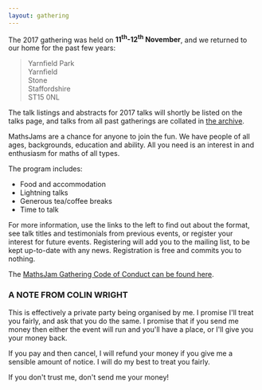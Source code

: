 ```yaml
---
layout: gathering
---
```


The 2017 gathering was held on **11<sup>th</sup>-12<sup>th</sup> November**, and we returned to our home for the past few years:

> Yarnfield Park  
> Yarnfield  
> Stone  
> Staffordshire  
> ST15 0NL  

<!--Prices are £165.00 for a single delegate, or £250.00 for two delegates sharing a room.  Twin rooms are available.  The full package includes accommodation on Saturday night, all sessions, and all meals from lunch on Saturday to lunch on Sunday.  Early-bird discount has now closed, but a 10% discount is available for the unwaged. There are also day rates if you can only come for one day, and there are some additional bursaries available - email for more information.-->

The talk listings and abstracts for 2017 talks will shortly be listed on the talks page, and talks from all past gatherings are collated in [the archive]({{site.url}}/gathering/archive).

MathsJams are a chance for anyone to join the fun. We have people of all ages, backgrounds, education and ability. All you need is an interest in and enthusiasm for maths of all types.

The program includes:

* Food and accommodation
* Lightning talks
* Generous tea/coffee breaks
* Time to talk

For more information, use the links to the left to find out about the format, see talk titles and testimonials from previous events, or register your interest for future events. Registering will add you to the mailing list, to be kept up-to-date with any news. Registration is free and commits you to nothing.

The [MathsJam Gathering Code of Conduct can be found here](https://mathsjam.com/gathering/MJGCoC.pdf).

### A NOTE FROM COLIN WRIGHT

This is effectively a private party being organised by me. I promise I'll treat you fairly, and ask that you do the same. I promise that if you send me money then either the event will run and you'll have a place, or I'll give you your money back.

If you pay and then cancel, I will refund your money if you give me a sensible amount of notice. I will do my best to treat you fairly.

If you don't trust me, don't send me your money!
